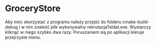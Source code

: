 # GroceryStore
Aby móc skorzystać z programu należy przejść do folderu cmake-build-debug i w nim znaleźć plik wykonywalny rekrutacjaTeldat.exe. 
Wystarczy kliknąć w niego szybko dwa razy. Poruszaniem się po aplikacji kieruje przejrzyste menu.
